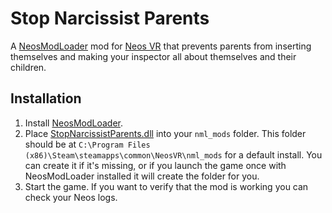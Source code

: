 Stop Narcissist Parents
===========================

A [NeosModLoader](https://github.com/zkxs/NeosModLoader) mod for [Neos VR](https://neos.com/) that prevents parents from inserting themselves and making your inspector all about themselves and their children.

## Installation
1. Install [NeosModLoader](https://github.com/zkxs/NeosModLoader).
2. Place [StopNarcissistParents.dll](https://github.com/Banane9/NeosStopNarcissistParents/releases/latest/download/StopNarcissistParents.dll) into your `nml_mods` folder. This folder should be at `C:\Program Files (x86)\Steam\steamapps\common\NeosVR\nml_mods` for a default install. You can create it if it's missing, or if you launch the game once with NeosModLoader installed it will create the folder for you.
3. Start the game. If you want to verify that the mod is working you can check your Neos logs.
